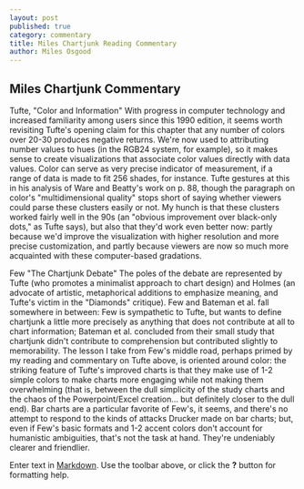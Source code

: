 ```yaml
---
layout: post
published: true
category: commentary
title: Miles Chartjunk Reading Commentary
author: Miles Osgood
---
```

## Miles Chartjunk Commentary

Tufte, "Color and Information"
With progress in computer technology and increased familiarity among users since this 1990 edition, it seems worth revisiting Tufte's opening claim for this chapter that any number of colors over 20-30 produces negative returns. We're now used to attributing number values to hues (in the RGB24 system, for example), so it makes sense to create visualizations that associate color values directly with data values. Color can serve as very precise indicator of measurement, if a range of data is made to fit 256 shades, for instance. Tufte gestures at this in his analysis of Ware and Beatty's work on p. 88, though the paragraph on color's "multidimensional quality" stops short of saying whether viewers could parse these clusters easily or not. My hunch is that these clusters worked fairly well in the 90s (an "obvious improvement over black-only dots," as Tufte says), but also that they'd work even better now: partly because we'd improve the visualization with higher resolution and more precise customization, and partly because viewers are now so much more acquainted with these computer-based gradations.

Few "The Chartjunk Debate"
The poles of the debate are represented by Tufte (who promotes a minimalist approach to chart design) and Holmes (an advocate of artistic, metaphorical additions to emphasize meaning, and Tufte's victim in the "Diamonds" critique). Few and Bateman et al. fall somewhere in between: Few is sympathetic to Tufte, but wants to define chartjunk a little more precisely as anything that does not contribute at all to chart information; Bateman et al. concluded from their small study that chartjunk didn't contribute to comprehension but contributed slightly to memorability. The lesson I take from Few's middle road, perhaps primed by my reading and commentary on Tufte above, is oriented around color: the striking feature of Tufte's improved charts is that they make use of 1-2 simple colors to make charts more engaging while not making them overwhelming (that is, between the dull simplicity of the study charts and the chaos of the Powerpoint/Excel creation... but definitely closer to the dull end). Bar charts are a particular favorite of Few's, it seems, and there's no attempt to respond to the kinds of attacks Drucker made on bar charts; but, even if Few's basic formats and 1-2 accent colors don't account for humanistic ambiguities, that's not the task at hand. They're undeniably clearer and friendlier.

Enter text in [Markdown](http://daringfireball.net/projects/markdown/). Use the toolbar above, or click the **?** button for formatting help.
